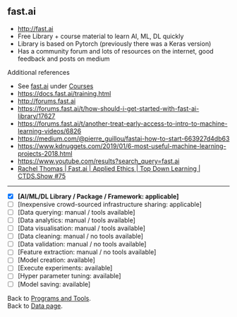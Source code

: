 ## fast.ai

- http://fast.ai
- Free Library + course material to learn AI, ML, DL quickly 
- Library is based on Pytorch (previously there was a Keras version)
- Has a community forum and lots of resources on the internet, good feedback and posts on medium

Additional references
- See [fast.ai](../courses.md#fastai) under [Courses](../courses.md#course)
- https://docs.fast.ai/training.html
- http://forums.fast.ai
- https://forums.fast.ai/t/how-should-i-get-started-with-fast-ai-library/17627
- https://forums.fast.ai/t/another-treat-early-access-to-intro-to-machine-learning-videos/6826
- https://medium.com/@pierre_guillou/fastai-how-to-start-663927d4db63
- https://www.kdnuggets.com/2019/01/6-most-useful-machine-learning-projects-2018.html
- https://www.youtube.com/results?search_query=fast.ai
- [Rachel Thomas | Fast.ai | Applied Ethics | Top Down Learning | CTDS.Show #75](https://www.youtube.com/watch?v=tq_XcFubgKo)

---

- [x] **[AI/ML/DL Library / Package / Framework: applicable]**
- [ ] [Inexpensive crowd-sourced infrastructure sharing: applicable]
- [ ] [Data querying: manual / tools available] 
- [ ] [Data analytics: manual / tools available] 
- [ ] [Data visualisation: manual / tools available] 
- [ ] [Data cleaning: manual / no tools available] 
- [ ] [Data validation: manual / no tools available] 
- [ ] [Feature extraction: manual / no tools available] 
- [ ] [Model creation: available] 
- [ ] [Execute experiments: available]
- [ ] [Hyper parameter tuning: available] 
- [ ] [Model saving: available]

Back to [Programs and Tools](./programs-and-tools.md#programs-and-tools). <br/>
Back to [Data page](./README.md#data).